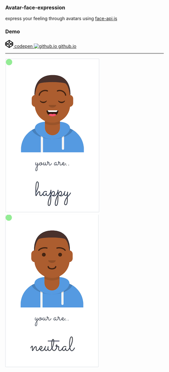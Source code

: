 ### Avatar-face-expression  

express your feeling through avatars using [face-api.js](https://github.com/justadudewhohacks/face-api.js?files=1)

### Demo  

<a href="https://codepen.io/simhub/pen/RwbXzrj?editors=1000">
<img src="./img/info/codepen.png" alt="codepen" width="25">
codepen
</a>  


<a href="https://simhub.github.io/avatar-face-expression/">
<img src="./img/info/octacat.png" alt="github.io" width="25">
github.io
</a>  

--------------    

![avatar smile](./img/info/smile.png) 
![avatar neutral](./img/info/neutral.png)  




